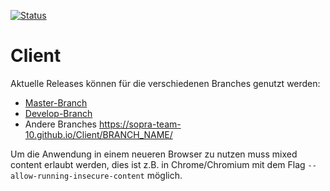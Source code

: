 [![Status](https://travis-ci.org/SoPra-Team-10/Client.svg?branch=master)](https://travis-ci.org/SoPra-Team-10/Client)
# Client
Aktuelle Releases können für die verschiedenen Branches genutzt werden:
 * [Master-Branch](https://sopra-team-10.github.io/Client/)
 * [Develop-Branch](https://sopra-team-10.github.io/Client/Develop/)
 * Andere Branches https://sopra-team-10.github.io/Client/BRANCH_NAME/

Um die Anwendung in einem neueren Browser zu nutzen muss mixed content erlaubt werden, dies ist z.B. in Chrome/Chromium mit dem Flag `--allow-running-insecure-content` möglich.

